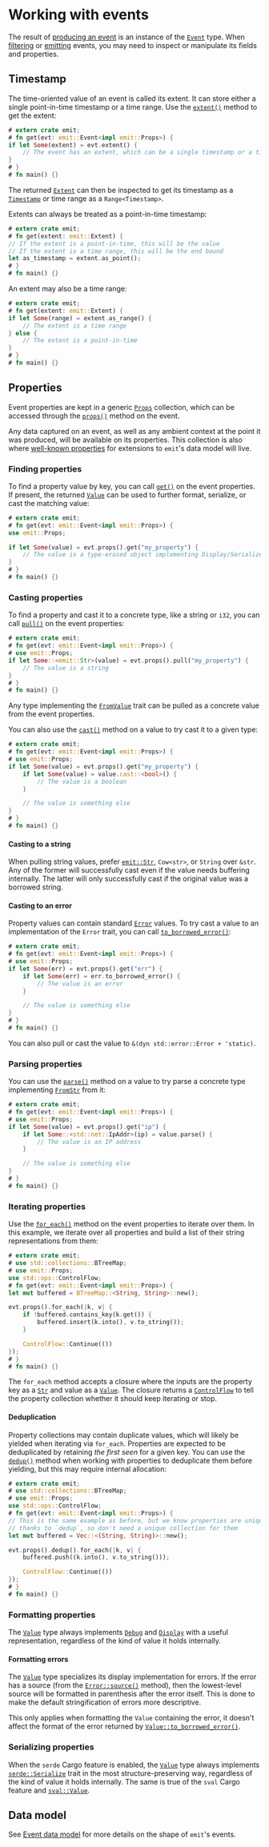 # Working with events

The result of [producing an event](./producing-events.md) is an instance of the [`Event`](https://docs.rs/emit/1.11.0/emit/struct.Event.html) type. When [filtering](./filtering-events.md) or [emitting](./emitting-events.md) events, you may need to inspect or manipulate its fields and properties.

## Timestamp

The time-oriented value of an event is called its extent. It can store either a single point-in-time timestamp or a time range. Use the [`extent()`](https://docs.rs/emit/1.11.0/emit/event/struct.Event.html#method.extent) method to get the extent:

```rust
# extern crate emit;
# fn get(evt: emit::Event<impl emit::Props>) {
if let Some(extent) = evt.extent() {
    // The event has an extent, which can be a single timestamp or a time range
}
# }
# fn main() {}
```

The returned [`Extent`](https://docs.rs/emit/1.11.0/emit/extent/struct.Extent.html) can then be inspected to get its timestamp as a [`Timestamp`](https://docs.rs/emit/1.11.0/emit/timestamp/struct.Timestamp.html) or time range as a `Range<Timestamp>`.

Extents can always be treated as a point-in-time timestamp:

```rust
# extern crate emit;
# fn get(extent: emit::Extent) {
// If the extent is a point-in-time, this will be the value
// If the extent is a time range, this will be the end bound
let as_timestamp = extent.as_point();
# }
# fn main() {}
```

An extent may also be a time range:

```rust
# extern crate emit;
# fn get(extent: emit::Extent) {
if let Some(range) = extent.as_range() {
    // The extent is a time range
} else {
    // The extent is a point-in-time
}
# }
# fn main() {}
```

## Properties

Event properties are kept in a generic [`Props`](https://docs.rs/emit/1.11.0/emit/props/trait.Props.html) collection, which can be accessed through the [`props()`](https://docs.rs/emit/1.11.0/emit/struct.Event.html#method.props) method on the event.

Any data captured on an event, as well as any ambient context at the point it was produced, will be available on its properties. This collection is also where [well-known properties](https://docs.rs/emit/1.11.0/emit/well_known/index.html) for extensions to `emit`'s data model will live.

### Finding properties

To find a property value by key, you can call [`get()`](https://docs.rs/emit/1.11.0/emit/props/trait.Props.html#method.get) on the event properties. If present, the returned [`Value`](https://docs.rs/emit/1.11.0/emit/value/struct.Value.html) can be used to further format, serialize, or cast the matching value:

```rust
# extern crate emit;
# fn get(evt: emit::Event<impl emit::Props>) {
use emit::Props;

if let Some(value) = evt.props().get("my_property") {
    // The value is a type-erased object implementing Display/Serialize
}
# }
# fn main() {}
```

### Casting properties

To find a property and cast it to a concrete type, like a string or `i32`, you can call [`pull()`](https://docs.rs/emit/1.11.0/emit/props/trait.Props.html#method.pull) on the event properties:

```rust
# extern crate emit;
# fn get(evt: emit::Event<impl emit::Props>) {
# use emit::Props;
if let Some::<emit::Str>(value) = evt.props().pull("my_property") {
    // The value is a string
}
# }
# fn main() {}
```

Any type implementing the [`FromValue`](https://docs.rs/emit/1.11.0/emit/value/trait.FromValue.html) trait can be pulled as a concrete value from the event properties.

You can also use the [`cast()`](https://docs.rs/emit/1.11.0/emit/struct.Value.html#method.cast) method on a value to try cast it to a given type:

```rust
# extern crate emit;
# fn get(evt: emit::Event<impl emit::Props>) {
# use emit::Props;
if let Some(value) = evt.props().get("my_property") {
    if let Some(value) = value.cast::<bool>() {
        // The value is a boolean
    }

    // The value is something else
}
# }
# fn main() {}
```

#### Casting to a string

When pulling string values, prefer [`emit::Str`](https://docs.rs/emit/1.11.0/emit/str/struct.Str.html), `Cow<str>`, or `String` over `&str`. Any of the former will successfully cast even if the value needs buffering internally. The latter will only successfully cast if the original value was a borrowed string.

#### Casting to an error

Property values can contain standard [`Error`](https://doc.rust-lang.org/std/error/trait.Error.html) values. To try cast a value to an implementation of the `Error` trait, you can call [`to_borrowed_error()`](https://docs.rs/emit/1.11.0/emit/struct.Value.html#method.to_borrowed_error):

```rust
# extern crate emit;
# fn get(evt: emit::Event<impl emit::Props>) {
# use emit::Props;
if let Some(err) = evt.props().get("err") {
    if let Some(err) = err.to_borrowed_error() {
        // The value is an error
    }

    // The value is something else
}
# }
# fn main() {}
```

You can also pull or cast the value to `&(dyn std::error::Error + 'static)`.

### Parsing properties

You can use the [`parse()`](https://docs.rs/emit/1.11.0/emit/struct.Value.html#method.parse) method on a value to try parse a concrete type implementing [`FromStr`](https://doc.rust-lang.org/std/str/trait.FromStr.html) from it:

```rust
# extern crate emit;
# fn get(evt: emit::Event<impl emit::Props>) {
# use emit::Props;
if let Some(value) = evt.props().get("ip") {
    if let Some::<std::net::IpAddr>(ip) = value.parse() {
        // The value is an IP address
    }

    // The value is something else
}
# }
# fn main() {}
```

### Iterating properties

Use the [`for_each()`](https://docs.rs/emit/1.11.0/emit/trait.Props.html#tymethod.for_each) method on the event properties to iterate over them. In this example, we iterate over all properties and build a list of their string representations from them:

```rust
# extern crate emit;
# use std::collections::BTreeMap;
# use emit::Props;
use std::ops::ControlFlow;
# fn get(evt: emit::Event<impl emit::Props>) {
let mut buffered = BTreeMap::<String, String>::new();

evt.props().for_each(|k, v| {
    if !buffered.contains_key(k.get()) {
        buffered.insert(k.into(), v.to_string());
    }

    ControlFlow::Continue(())
});
# }
# fn main() {}
```

The `for_each` method accepts a closure where the inputs are the property key as a [`Str`](https://docs.rs/emit/1.11.0/emit/str/struct.Str.html) and value as a [`Value`](https://docs.rs/emit/1.11.0/emit/value/struct.Value.html). The closure returns a [`ControlFlow`](https://doc.rust-lang.org/std/ops/enum.ControlFlow.html) to tell the property collection whether it should keep iterating or stop.

#### Deduplication

Property collections may contain duplicate values, which will likely be yielded when iterating via `for_each`. Properties are expected to be deduplicated by retaining _the first seen_ for a given key. You can use the [`dedup()`](https://docs.rs/emit/1.11.0/emit/trait.Props.html#method.dedup) method when working with properties to deduplicate them before yielding, but this may require internal allocation:

```rust
# extern crate emit;
# use std::collections::BTreeMap;
# use emit::Props;
use std::ops::ControlFlow;
# fn get(evt: emit::Event<impl emit::Props>) {
// This is the same example as before, but we know properties are unique
// thanks to `dedup`, so don't need a unique collection for them
let mut buffered = Vec::<(String, String)>::new();

evt.props().dedup().for_each(|k, v| {
    buffered.push((k.into(), v.to_string()));

    ControlFlow::Continue(())
});
# }
# fn main() {}
```

### Formatting properties

The [`Value`](https://docs.rs/emit/1.11.0/emit/value/struct.Value.html) type always implements [`Debug`](https://doc.rust-lang.org/std/fmt/trait.Debug.html) and [`Display`](https://doc.rust-lang.org/std/fmt/trait.Display.html) with a useful representation, regardless of the kind of value it holds internally.

#### Formatting errors

The [`Value`](https://docs.rs/emit/1.11.0/emit/value/struct.Value.html) type specializes its display implementation for errors. If the error has a source (from the [`Error::source()`](https://doc.rust-lang.org/std/error/trait.Error.html#method.source) method), then the lowest-level source will be formatted in parenthesis after the error itself. This is done to make the default stringification of errors more descriptive.

This only applies when formatting the `Value` containing the error, it doesn't affect the format of the error returned by [`Value::to_borrowed_error()`](https://docs.rs/emit/1.11.0/emit/struct.Value.html#method.to_borrowed_error).

### Serializing properties

When the `serde` Cargo feature is enabled, the [`Value`](https://docs.rs/emit/1.11.0/emit/value/struct.Value.html) type always implements [`serde::Serialize`](https://docs.rs/serde/latest/serde/trait.Serialize.html) trait in the most structure-preserving way, regardless of the kind of value it holds internally. The same is true of the `sval` Cargo feature and [`sval::Value`](https://docs.rs/sval/latest/sval/trait.Value.html).

## Data model

See [Event data model](./reference/events.md) for more details on the shape of `emit`'s events.
